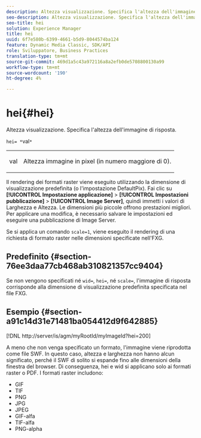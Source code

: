 ```yaml
---
description: Altezza visualizzazione. Specifica l'altezza dell'immagine di risposta.
seo-description: Altezza visualizzazione. Specifica l'altezza dell'immagine di risposta.
seo-title: hei
solution: Experience Manager
title: hei
uuid: 6f7e580b-6399-4661-b5d9-8044574ba124
feature: Dynamic Media Classic, SDK/API
role: Sviluppatore, Business Practices
translation-type: tm+mt
source-git-commit: 469d1a5c43a972116a8a2efb0de5708800130a99
workflow-type: tm+mt
source-wordcount: '190'
ht-degree: 4%

---
```



# hei{#hei}

Altezza visualizzazione. Specifica l&#39;altezza dell&#39;immagine di risposta.

`hei= *`val`*`

<table id="simpletable_627E67D201744588815325F3C55F76A5"> 
 <tr class="strow"> 
  <td class="stentry"> <p><span class="codeph"> <span class="varname"> val</span></span> </p> </td> 
  <td class="stentry"> <p>Altezza immagine in pixel (in numero maggiore di 0). </p></td> 
 </tr> 
</table>

Il rendering dei formati raster viene eseguito utilizzando la dimensione di visualizzazione predefinita (o l&#39;impostazione DefaultPix). Fai clic su **[!UICONTROL Impostazione applicazione]** > **[!UICONTROL Impostazioni pubblicazione]** > **[!UICONTROL Image Server]**, quindi immetti i valori di Larghezza e Altezza. Le dimensioni più piccole offrono prestazioni migliori. Per applicare una modifica, è necessario salvare le impostazioni ed eseguire una pubblicazione di Image Server.

Se si applica un comando `scale=1`, viene eseguito il rendering di una richiesta di formato raster nelle dimensioni specificate nell&#39;FXG.

## Predefinito {#section-76ee3daa77cb468ab310821357cc9404}

Se non vengono specificati né `wid=`, `hei=`, né `scale=`, l&#39;immagine di risposta corrisponde alla dimensione di visualizzazione predefinita specificata nel file FXG.

## Esempio {#section-a91c14d31e71481ba054412d9f642885}

[!DNL http://server/is/agm/myRootId/myImageId?hei=200]

A meno che non venga specificato un formato, l&#39;immagine viene riprodotta come file SWF. In questo caso, altezza e larghezza non hanno alcun significato, perché il SWF di solito si espande fino alle dimensioni della finestra del browser. Di conseguenza, hei e wid si applicano solo ai formati raster o PDF. I formati raster includono:

* GIF
* TIF
* PNG
* JPG
* JPEG
* GIF-alfa
* TIF-alfa
* PNG-alpha

